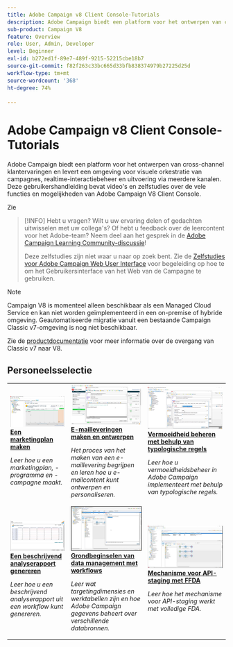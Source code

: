 ```yaml
---
title: Adobe Campaign v8 Client Console-Tutorials
description: Adobe Campaign biedt een platform voor het ontwerpen van cross-channel klantervaringen en levert een omgeving voor visuele orkestratie van campagnes, realtime-interactiebeheer en uitvoering via meerdere kanalen. Deze gebruikershandleiding bevat video's en zelfstudies over de vele functies en mogelijkheden van Adobe Campaign V8 Client Console.
sub-product: Campaign V8
feature: Overview
role: User, Admin, Developer
level: Beginner
exl-id: b272ed1f-89e7-489f-9215-52215cbe18b7
source-git-commit: f82f263c33bc665d33bfb838374979b27225d25d
workflow-type: tm+mt
source-wordcount: '368'
ht-degree: 74%

---
```


# Adobe Campaign v8 Client Console-Tutorials

Adobe Campaign biedt een platform voor het ontwerpen van cross-channel klantervaringen en levert een omgeving voor visuele orkestratie van campagnes, realtime-interactiebeheer en uitvoering via meerdere kanalen. Deze gebruikershandleiding bevat video&#39;s en zelfstudies over de vele functies en mogelijkheden van Adobe Campaign V8 Client Console.

Zie

>[!INFO]
> Hebt u vragen? Wilt u uw ervaring delen of gedachten uitwisselen met uw collega&#39;s? Of hebt u feedback over de leercontent voor het Adobe-team? Neem deel aan het gesprek in de [Adobe Campaign Learning Community-discussie](https://experienceleaguecommunities.adobe.com:443/t5/adobe-campaign-classic/join-the-discussion-on-adobe-campaign-learning/td-p/419096)!
> 
> Deze zelfstudies zijn niet waar u naar op zoek bent.
> Zie de [Zelfstudies voor Adobe Campaign Web User Interface](https://experienceleague.adobe.com/docs/campaign-web-learn/tutorials/overview.html) voor begeleiding op hoe te om het Gebruikersinterface van het Web van de Campagne te gebruiken.

>[!NOTE]
> Campaign V8 is momenteel alleen beschikbaar als een Managed Cloud Service en kan niet worden geïmplementeerd in een on-premise of hybride omgeving. Geautomatiseerde migratie vanuit een bestaande Campaign Classic v7-omgeving is nog niet beschikbaar.
>
>Zie de [productdocumentatie](https://experienceleague.adobe.com/docs/campaign/campaign-v8/new/v7-to-v8.html?lang=nl) voor meer informatie over de overgang van Classic v7 naar V8.


<div id="recs-overview-body-1"></div>
<div id="recs-overview-body-2"></div>
<div id="recs-overview-body-3"></div>
<div id="recs-overview-body-4"></div>
<div id="recs-overview-body-5"></div>
<div id="recs-overview-body-6"></div>

<div id="staff-picks-section">

## Personeelsselectie

<table>
<tr>
  <td>
    <a href="/help/get-started/create-a-marketing-plan-programs-and-campaigns.md">
      <img alt="Een marketingplan, -programma en -campagnes maken (video)" src="./assets/333810.jpg"/>
    </a>
    <div>
      <a href="/help/get-started/create-a-marketing-plan-programs-and-campaigns.md">
    <strong>Een marketingplan maken</strong>
    </a>
    </div>
    <p>
    <em>Leer hoe u een marketingplan, -programma en -campagne maakt.</em>
    <p>
  </td>
   <td>
    <a href="./content-creation/create-and-design-email-deliveries.md">
      <img alt="E-mailleveringen maken en ontwerpen (video)" src="./assets/333476.jpg" />
    </a>
    <div>
      <a href="./content-creation/create-and-design-email-deliveries.md">
    <strong>E-mailleveringen maken en ontwerpen</strong>
    </a>
    </div>
    <p>
    <em>Het proces van het maken van een e-maillevering begrijpen en leren hoe u e-mailcontent kunt ontwerpen en personaliseren.
</em>
    <p>
  </td>
  <td>
    <a href="./send-messages/fatigue-management/typology-rules-for-fatigue-management.md">
      <img alt="Vermoeidheid beheren met behulp van typologische regels (video)" src="./assets/333787.jpg" />
    </a>
    <div>
      <a href="./send-messages/fatigue-management/typology-rules-for-fatigue-management.md">
    <strong>Vermoeidheid beheren met behulp van typologische regels</strong>
    </a>
    </div>
    <p>
    <em>Leer hoe u vermoeidheidsbeheer in Adobe Campaign implementeert met behulp van typologische regels. </em>
    <p>
  </td>
</tr>
<tr>
</td>
  <td>
    <a href="./reporting/generate-a-descriptive-analysis-report.md">
      <img alt="Een beschrijvend analyserapport genereren" src="./assets/333994.jpg" />
    </a>
    <div>
      <a href="./reporting/generate-a-descriptive-analysis-report.md">
    <strong>Een beschrijvend analyserapport genereren</strong>
    </a>
    </div>
    <p>
    <em>Leer hoe u een beschrijvend analyserapport uit een workflow kunt genereren.</em>
    <p>
  </td>
  <td>
   <a href="./data-management/data-management-fundamentals.md">
      <img alt="Grondbeginselen van data management met workflows" src="./assets/339992.jpg" />
    </a>
     <div>
      <a href="./data-management/data-management-fundamentals.md">
    <strong>Grondbeginselen van data management met workflows</strong>
    </a>
    </div>
    <p>
    <em>Leer wat targetingdimensies en werktabellen zijn en hoe Adobe Campaign gegevens beheert over verschillende databronnen.</em>
    <p>
  </td>
  <td>
   <a href="./data-management/api-staging-mechanism.md">
      <img alt="Mechanisme voor API-staging met FFDA" src="./assets/339276.jpg" />
    </a>
     <div>
      <a href="./data-management/api-staging-mechanism.md">
    <strong>Mechanisme voor API-staging met FFDA</strong>
    </a>
    </div>
    <p>
    <em>Leer hoe het mechanisme voor API-staging werkt met volledige FDA.</em>
    <p>
  </td>
</tr>
</table>

</div>
